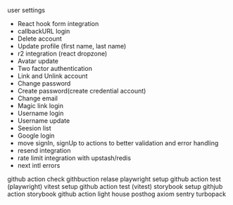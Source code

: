 user settings

- React hook form integration
- callbackURL login
- Delete account
- Update profile (first name, last name)
- r2 integration (react dropzone)
- Avatar update
- Two factor authentication
- Link and Unlink account
- Change password
- Create password(create credential account)
- Change email
- Magic link login
- Username login
- Username update
- Seesion list
- Google login
- move signIn, signUp to actions to better validation and error handling
- resend integration
- rate limit integration with upstash/redis
- next intl errors

github action check
githbuction relase
playwright setup
github action test (playwright)
vitest setup
github action test (vitest)
storybook setup
githjub action storybook
github action light house
posthog
axiom
sentry
turbopack
